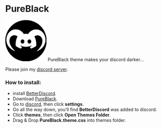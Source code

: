 # PureBlack
<img src="icon.png" height="130" title="Icon" alt="">
PureBlack theme makes your discord darker...

Please join my <a href="https://discord.gg/FzVe6A98S2">discord server</a>.

### How to install:
* install <a href="https://betterdiscord.app">BetterDiscord</a>.
* Download <a href="PureBlack.theme.css">PureBlack</a>.
* Go to <a href="https://discord.com">discord</a>, then click <b>settings</b>.
* Go all the way down, you'll find <b>BetterDiscord</b> was added to discord.
* Click <b>themes</b>, then click <b>Open Themes Folder</b>.
* Drag & Drop <b>PureBlack.theme.css</b> into themes folder.
